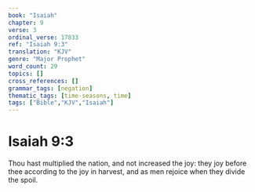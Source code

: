 ```yaml
---
book: "Isaiah"
chapter: 9
verse: 3
ordinal_verse: 17833
ref: "Isaiah 9:3"
translation: "KJV"
genre: "Major Prophet"
word_count: 29
topics: []
cross_references: []
grammar_tags: [negation]
thematic_tags: [time-seasons, time]
tags: ["Bible","KJV","Isaiah"]
---
```


# Isaiah 9:3

Thou hast multiplied the nation, and not increased the joy: they joy before thee according to the joy in harvest, and as men rejoice when they divide the spoil.
